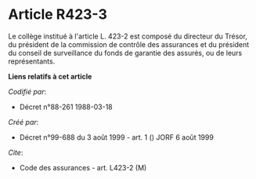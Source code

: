 # Article R423-3

Le collège institué à l'article L. 423-2 est composé du directeur du Trésor, du président de la commission de contrôle des
assurances et du président du conseil de surveillance du fonds de garantie des assurés, ou de leurs représentants.

**Liens relatifs à cet article**

_Codifié par_:

  - Décret n°88-261 1988-03-18

_Créé par_:

  - Décret n°99-688 du 3 août 1999 - art. 1 () JORF 6 août 1999

_Cite_:

  - Code des assurances - art. L423-2 (M)
